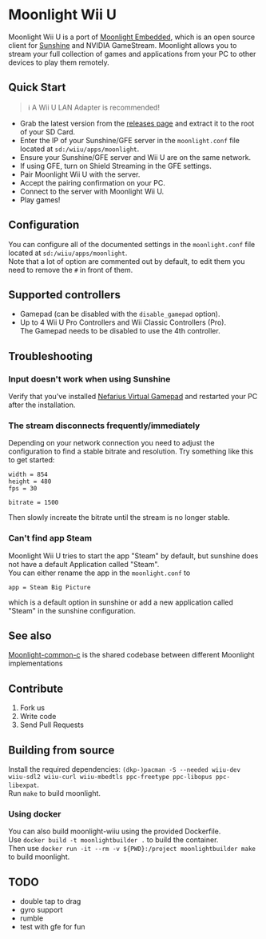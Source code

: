 # Moonlight Wii U

Moonlight Wii U is a port of [Moonlight Embedded](https://github.com/moonlight-stream/moonlight-embedded), which is an open source client for [Sunshine](https://github.com/LizardByte/Sunshine) and NVIDIA GameStream. Moonlight allows you to stream your full collection of games and applications from your PC to other devices to play them remotely.

## Quick Start

> :information_source: A Wii U LAN Adapter is recommended!

* Grab the latest version from the [releases page](https://github.com/GaryOderNichts/moonlight-wiiu/releases) and extract it to the root of your SD Card.
* Enter the IP of your Sunshine/GFE server in the `moonlight.conf` file located at `sd:/wiiu/apps/moonlight`.
* Ensure your Sunshine/GFE server and Wii U are on the same network.
* If using GFE, turn on Shield Streaming in the GFE settings.
* Pair Moonlight Wii U with the server.
* Accept the pairing confirmation on your PC.
* Connect to the server with Moonlight Wii U.
* Play games!

## Configuration

You can configure all of the documented settings in the `moonlight.conf` file located at `sd:/wiiu/apps/moonlight`.  
Note that a lot of option are commented out by default, to edit them you need to remove the `#` in front of them.

## Supported controllers

* Gamepad (can be disabled with the `disable_gamepad` option).
* Up to 4 Wii U Pro Controllers and Wii Classic Controllers (Pro).  
  The Gamepad needs to be disabled to use the 4th controller.

## Troubleshooting
### Input doesn't work when using Sunshine
Verify that you've installed [Nefarius Virtual Gamepad](https://github.com/nefarius/ViGEmBus/releases/latest) and restarted your PC after the installation.

### The stream disconnects frequently/immediately
Depending on your network connection you need to adjust the configuration to find a stable bitrate and resolution.
Try something like this to get started:
```
width = 854
height = 480
fps = 30
```
```
bitrate = 1500
```
Then slowly increate the bitrate until the stream is no longer stable.

### Can't find app Steam
Moonlight Wii U tries to start the app "Steam" by default, but sunshine does not have a default Application called "Steam".  
You can either rename the app in the `moonlight.conf` to
```
app = Steam Big Picture
```
which is a default option in sunshine or add a new application called "Steam" in the sunshine configuration.

## See also

[Moonlight-common-c](https://github.com/moonlight-stream/moonlight-common-c) is the shared codebase between different Moonlight implementations

## Contribute

1. Fork us
2. Write code
3. Send Pull Requests

## Building from source
Install the required dependencies: `(dkp-)pacman -S --needed wiiu-dev wiiu-sdl2 wiiu-curl wiiu-mbedtls ppc-freetype ppc-libopus ppc-libexpat`.  
Run `make` to build moonlight.

### Using docker
You can also build moonlight-wiiu using the provided Dockerfile.  
Use `docker build -t moonlightbuilder .` to build the container.  
Then use `docker run -it --rm -v ${PWD}:/project moonlightbuilder make` to build moonlight.  

## TODO
- double tap to drag
- gyro support
- rumble
- test with gfe for fun
